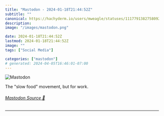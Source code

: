 ```yaml
---
title: "Mastodon - 2024-01-18T21:44:52Z"
subtitle: ""
canonical: https://hachyderm.io/users/mweagle/statuses/111779138275809297
description:
image: "/images/mastodon.png"

date: 2024-01-18T21:44:52Z
lastmod: 2024-01-18T21:44:52Z
image: ""
tags: ["Social Media"]

categories: ["mastodon"]
# generated: 2024-04-05T16:46:01-07:00
---
```

![Mastodon](/images/mastodon.png)

<p>The &quot;slow food&quot; movement, but for work.</p>


###### [Mastodon Source 🐘](https://hachyderm.io/@mweagle/111779138275809297)

___
